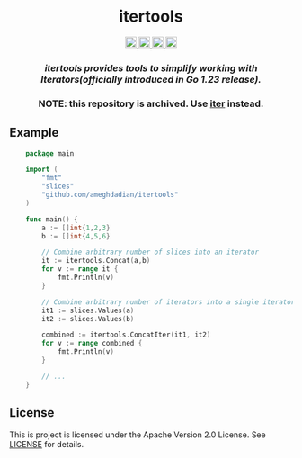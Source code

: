 <div align="center">
    <h1>itertools</h1>
    <a href="https://goreportcard.com/report/github.com/ameghdadian/itertools">
     <img src="https://goreportcard.com/badge/github.com/ameghdadian/itertools" height="20" alt="Go Report Card">
    </a>
    <a href="https://pkg.go.dev/github.com/ameghdadian/itertools">
        <img src="https://pkg.go.dev/badge/github.com/ameghdadian/itertools.svg" height="20" alt="Go Reference">
    </a>
    <a href="https://github.com/ameghdadian/itertools/actions/workflows/github-actions.yaml/badge.svg">
        <img src="https://github.com/ameghdadian/itertools/actions/workflows/github-actions.yaml/badge.svg" height="20" alt="CI">
    </a>
    <a href="#">
     <img src="https://img.shields.io/coverallsCoverage/github/ameghdadian/itertools" height="20" alt="Code Test Coverage">
    </a>

  <h3><em>itertools provides tools to simplify working with Iterators(officially introduced in Go 1.23 release).</em></h3>
  <h3>NOTE: this repository is archived. Use <a href="https://github.com/ameghdadian/iter">iter</a> instead.</h3>
</div>


## Example

```go
    package main

    import (
        "fmt"
        "slices"
        "github.com/ameghdadian/itertools"
    )

    func main() {
        a := []int{1,2,3}
        b := []int{4,5,6}

        // Combine arbitrary number of slices into an iterator
        it := itertools.Concat(a,b)
        for v := range it {
            fmt.Println(v)
        }

        // Combine arbitrary number of iterators into a single iterator
        it1 := slices.Values(a)
        it2 := slices.Values(b)

        combined := itertools.ConcatIter(it1, it2)
        for v := range combined {
            fmt.Println(v)
        }

        // ...
    }
```

## License
This is project is licensed under the Apache Version 2.0 License. See [LICENSE](LICENSE) for details.
